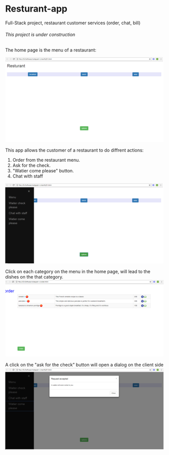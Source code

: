 # Resturant-app
Full-Stack project, restaurant customer services (order, chat, bill)


###### This project is under construction



The home page is the menu of a restaurant:



<img src="https://github.com/Yoavlo/Resturant-app/blob/master/jegesh-restaurant-perks-5cadcaf80b8e/readmeimages/homePage.bmp">


This app allows the customer of a restaurant to do diffrent actions:
1. Order from the restaurant menu.
2. Ask for the check.
3. "Watier come please" button.
4. Chat with staff 



<img src="https://github.com/Yoavlo/Resturant-app/blob/master/jegesh-restaurant-perks-5cadcaf80b8e/readmeimages//homePage-sideMenu.bmp">



Click on each category on the menu in the home page, will lead to the dishes on the that category.
<img src="https://github.com/Yoavlo/Resturant-app/blob/master/jegesh-restaurant-perks-5cadcaf80b8e/readmeimages/orderPage.bmp">



A click on the "ask for the check" button will open a dialog on the client side
<img src="https://github.com/Yoavlo/Resturant-app/blob/master/jegesh-restaurant-perks-5cadcaf80b8e/readmeimages/dialog.bmp">

